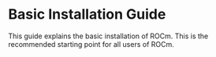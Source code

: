 # Basic Installation Guide

This guide explains the basic installation of ROCm. This is the recommended
starting point for all users of ROCm.
